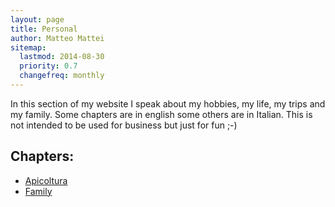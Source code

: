 ```yaml
---
layout: page
title: Personal
author: Matteo Mattei
sitemap:
  lastmod: 2014-08-30
  priority: 0.7
  changefreq: monthly
---
```


In this section of my website I speak about my hobbies, my life, my trips and my family.
Some chapters are in english some others are in Italian. This is not intended to be used for business but just for fun ;-)

Chapters:
---------

 - [Apicoltura](/personal/apicoltura)
 - [Family](/personal/family)

